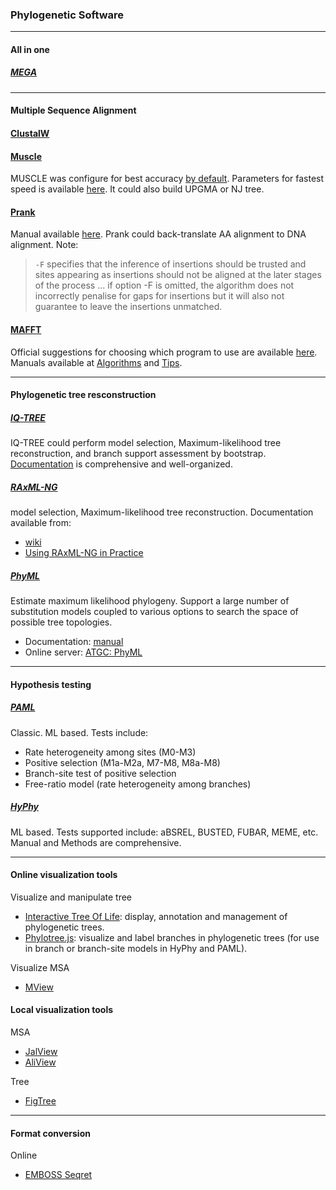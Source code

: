 ### Phylogenetic Software

-----------------------------------------------------------------------------

#### All in one
##### [MEGA](https://www.megasoftware.net/)

-----------------------------------------------------------------------------

#### Multiple Sequence Alignment
#### [ClustalW](http://www.clustal.org/)

#### [Muscle](https://www.drive5.com/muscle)
MUSCLE was configure for best accuracy [by default](https://www.drive5.com/muscle/manual/accurate.html). Parameters for fastest speed is available [here](https://www.drive5.com/muscle/manual/fastest.html). It could also build UPGMA or NJ tree.

#### [Prank](http://wasabiapp.org/software/prank/)
Manual available [here](http://wasabiapp.org/software/prank/). Prank could back-translate AA alignment to DNA alignment. Note:
> `-F` specifies that the inference of insertions should be trusted and sites appearing as insertions should not be aligned at the later stages of the process ... if option -F is omitted, the algorithm does not incorrectly penalise for gaps for insertions but it will also not guarantee to leave the insertions unmatched.

#### [MAFFT](https://mafft.cbrc.jp/alignment/software/)
Official suggestions for choosing which program to use are available [here](https://mafft.cbrc.jp/alignment/software/about.html). Manuals available at [Algorithms](https://mafft.cbrc.jp/alignment/software/algorithms/algorithms.html) and [Tips](https://mafft.cbrc.jp/alignment/software/tips0.html).

-----------------------------------------------------------------------------

#### Phylogenetic tree resconstruction
##### [IQ-TREE](iqtree.org)
IQ-TREE could perform model selection, Maximum-likelihood tree reconstruction, and branch support assessment by bootstrap.
[Documentation](http://www.iqtree.org/doc/) is comprehensive and well-organized.

##### [RAxML-NG](https://github.com/amkozlov/raxml-ng)
model selection, Maximum-likelihood tree reconstruction. Documentation available from:
- [wiki](https://github.com/amkozlov/raxml-ng/wiki)
- [Using RAxML-NG in Practice](https://www.preprints.org/manuscript/201905.0056/v1)

##### [PhyML](https://github.com/stephaneguindon/phyml)
Estimate maximum likelihood phylogeny. Support a large number of substitution models coupled to various options to search the space of possible tree topologies.

- Documentation: [manual](https://raw.githubusercontent.com/stephaneguindon/phyml/master/doc/phyml-manual.pdf)
- Online server: [ATGC: PhyML](http://www.atgc-montpellier.fr/phyml/)

-----------------------------------------------------------------------------

#### Hypothesis testing
##### [PAML](http://abacus.gene.ucl.ac.uk/software/paml.html)
Classic. ML based. Tests include:
- Rate heterogeneity among sites (M0-M3)
- Positive selection (M1a-M2a, M7-M8, M8a-M8)
- Branch-site test of positive selection
- Free-ratio model (rate heterogeneity among branches)

##### [HyPhy](https://www.hyphy.org/)
ML based. Tests supported include: aBSREL, BUSTED, FUBAR, MEME, etc. Manual and Methods are comprehensive.

-----------------------------------------------------------------------------

#### Online visualization tools
Visualize and manipulate tree
- [Interactive Tree Of Life](https://itol.embl.de/): display, annotation and management of phylogenetic trees.
- [Phylotree.js](http://phylotree.hyphy.org/): visualize and label branches in phylogenetic trees (for use in branch or branch-site models in HyPhy and PAML). 

Visualize MSA
- [MView](https://www.ebi.ac.uk/Tools/msa/mview/)

#### Local visualization tools
MSA
- [JalView](http://www.jalview.org/)
- [AliView](https://github.com/AliView/AliView)

Tree
- [FigTree](http://tree.bio.ed.ac.uk/software/figtree/)

------------------------------------------------------------------------------

#### Format conversion
Online
- [EMBOSS Seqret](https://www.ebi.ac.uk/Tools/sfc/)

